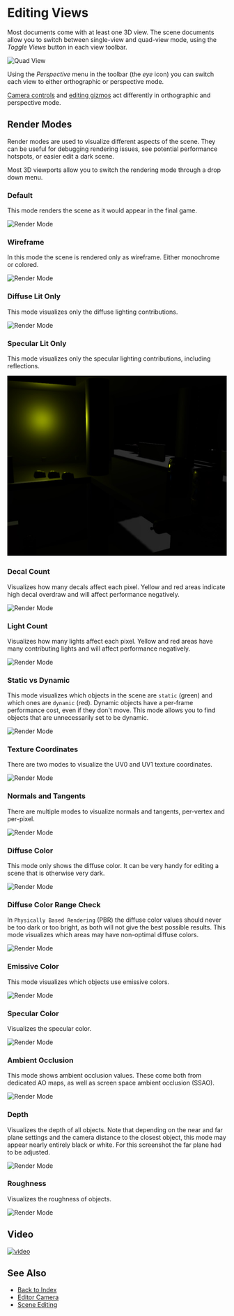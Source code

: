 # Editing Views

Most documents come with at least one 3D view. The scene documents allow you to switch between single-view and quad-view mode, using the *Toggle Views* button in each view toolbar.

![Quad View](media/quad-view.jpg)

Using the *Perspective* menu in the toolbar (the *eye* icon) you can switch each view to either orthographic or perspective mode.

[Camera controls](../scenes/editor-camera.md) and [editing gizmos](../scenes/gizmos.md) act differently in orthographic and perspective mode.

## Render Modes

Render modes are used to visualize different aspects of the scene. They can be useful for debugging rendering issues, see potential performance hotspots, or easier edit a dark scene.

Most 3D viewports allow you to switch the rendering mode through a drop down menu.

### Default

This mode renders the scene as it would appear in the final game.

![Render Mode](media/render-mode-default.jpg)

### Wireframe

In this mode the scene is rendered only as wireframe. Either monochrome or colored.

![Render Mode](media/render-mode-wireframe-color.jpg)
<!-- ![Render Mode](media/render-mode-wireframe-mono.jpg) -->

### Diffuse Lit Only

This mode visualizes only the diffuse lighting contributions.

![Render Mode](media/render-mode-lit.jpg)

### Specular Lit Only

This mode visualizes only the specular lighting contributions, including reflections.

![Render Mode](media/render-mode-specular-lit.jpg)

### Decal Count

Visualizes how many decals affect each pixel. Yellow and red areas indicate high decal overdraw and will affect performance negatively.

![Render Mode](media/render-mode-decals.jpg)

### Light Count

Visualizes how many lights affect each pixel. Yellow and red areas have many contributing lights and will affect performance negatively.

![Render Mode](media/render-mode-lights.jpg)

### Static vs Dynamic

This mode visualizes which objects in the scene are `static` (green) and which ones are `dynamic` (red). Dynamic objects have a per-frame performance cost, even if they don't move. This mode allows you to find objects that are unnecessarily set to be dynamic.

![Render Mode](media/render-mode-static-dynamic.jpg)

### Texture Coordinates

There are two modes to visualize the UV0 and UV1 texture coordinates.

![Render Mode](media/render-mode-uv0.jpg)

### Normals and Tangents

There are multiple modes to visualize normals and tangents, per-vertex and per-pixel.

![Render Mode](media/render-mode-pixelnormal.jpg)
<!-- ![Render Mode](media/render-mode-vertexnormal.jpg) -->
<!-- ![Render Mode](media/render-mode-vertextangent.jpg) -->

### Diffuse Color

This mode only shows the diffuse color. It can be very handy for editing a scene that is otherwise very dark.

![Render Mode](media/render-mode-color.jpg)

### Diffuse Color Range Check

In `Physically Based Rendering` (PBR) the diffuse color values should never be too dark or too bright, as both will not give the best possible results. This mode visualizes which areas may have non-optimal diffuse colors.

![Render Mode](media/render-mode-colorcheck.jpg)

### Emissive Color

This mode visualizes which objects use emissive colors.

![Render Mode](media/render-mode-emissive.jpg)

### Specular Color

Visualizes the specular color.

![Render Mode](media/render-mode-specular.jpg)

### Ambient Occlusion

This mode shows ambient occlusion values. These come both from dedicated AO maps, as well as screen space ambient occlusion (SSAO).

![Render Mode](media/render-mode-ao.jpg)

### Depth

Visualizes the depth of all objects. Note that depending on the near and far plane settings and the camera distance to the closest object, this mode may appear nearly entirely black or white. For this screenshot the far plane had to be adjusted.

![Render Mode](media/render-mode-depth.jpg)

### Roughness

Visualizes the roughness of objects.

![Render Mode](media/render-mode-roughness.jpg)

## Video

[![video](https://img.youtube.com/vi/2erB3AfSAJ0/0.jpg)](https://www.youtube.com/watch?v=2erB3AfSAJ0)

## See Also

* [Back to Index](../index.md)
* [Editor Camera](../scenes/editor-camera.md)
* [Scene Editing](../scenes/scene-editing.md)
